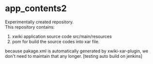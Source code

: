 app_contents2
=============

Experimentally created repository.  
This repository contains:  
1. xwiki application source code
    src/main/resources  
2. pom for build the source codes into xar file.

because pakage.xml is automatically generated by xwiki-xar-plugin, we don't need to maintain that any longer.
[testing auto build on jenkins]
